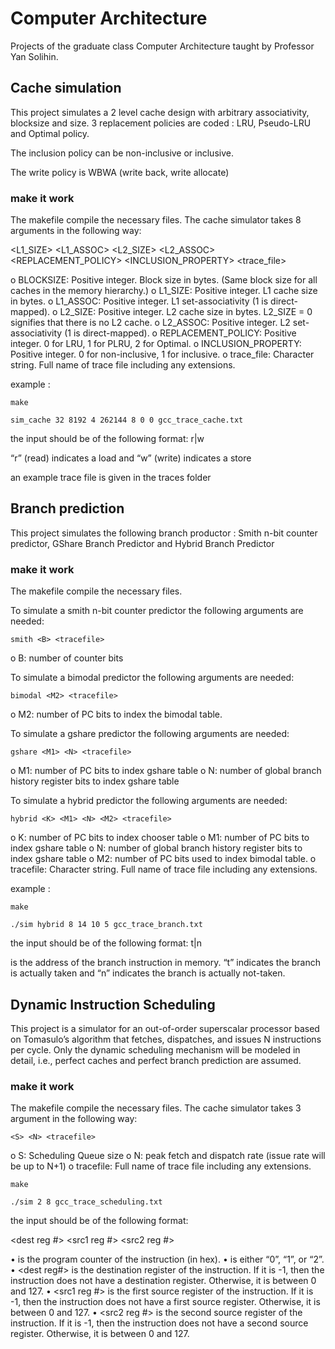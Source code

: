 # Computer Architecture

Projects of the graduate class Computer Architecture taught by Professor Yan Solihin.

## Cache simulation

This project simulates a 2 level cache design with arbitrary associativity, blocksize and size. 3 replacement policies are coded : LRU, Pseudo-LRU and Optimal policy.

The inclusion policy can be non-inclusive or inclusive.

The write policy is WBWA (write back, write allocate)

### make it work

The makefile compile the necessary files.
The cache simulator takes 8 arguments in the following way:

<BLOCKSIZE> <L1_SIZE> <L1_ASSOC> <L2_SIZE> <L2_ASSOC> <REPLACEMENT_POLICY> <INCLUSION_PROPERTY> <trace_file>

o BLOCKSIZE: Positive integer. Block size in bytes. (Same block size for all caches in the memory hierarchy.)
o L1_SIZE: Positive integer. L1 cache size in bytes.
o L1_ASSOC: Positive integer. L1 set-associativity (1 is direct-mapped).
o L2_SIZE: Positive integer. L2 cache size in bytes. L2_SIZE = 0 signifies that there is no L2 cache.
o L2_ASSOC: Positive integer. L2 set-associativity (1 is direct-mapped).
o REPLACEMENT_POLICY: Positive integer. 0 for LRU, 1 for PLRU, 2 for Optimal.
o INCLUSION_PROPERTY: Positive integer. 0 for non-inclusive, 1 for inclusive.
o trace_file: Character string. Full name of trace file including any extensions.

example :
```
make

sim_cache 32 8192 4 262144 8 0 0 gcc_trace_cache.txt
```

the input should be of the following format:
r|w <hex address>

“r” (read) indicates a load and “w” (write) indicates a store

an example trace file is given in the traces folder


## Branch prediction

This project simulates the following branch productor : Smith n-bit counter predictor, GShare Branch Predictor and Hybrid Branch Predictor

### make it work

The makefile compile the necessary files.

To simulate a smith n-bit counter predictor the following arguments are needed:
```
smith <B> <tracefile>
```
o B: number of counter bits


To simulate a bimodal predictor the following arguments are needed:
```
bimodal <M2> <tracefile>
```
o M2: number of PC bits to index the bimodal table.


To simulate a gshare predictor the following arguments are needed:
```
gshare <M1> <N> <tracefile>
```
o M1: number of PC bits to index gshare table
o N: number of global branch history register bits to index gshare table

To simulate a hybrid predictor the following arguments are needed:
```
hybrid <K> <M1> <N> <M2> <tracefile>
```
o K: number of PC bits to index chooser table
o M1: number of PC bits to index gshare table
o N: number of global branch history register bits to index gshare table
o M2: number of PC bits used to index bimodal table.
o tracefile: Character string. Full name of trace file including any extensions.

example :
```
make

./sim hybrid 8 14 10 5 gcc_trace_branch.txt
```

the input should be of the following format:
<hex branch PC> t|n

<hex branch PC> is the address of the branch instruction in memory.
“t” indicates the branch is actually taken and “n” indicates the branch is actually not-taken.

## Dynamic Instruction Scheduling

This project is a simulator for an out-of-order superscalar processor based on Tomasulo’s algorithm that fetches, dispatches, and issues N instructions per cycle. Only the dynamic scheduling mechanism will be modeled in detail, i.e., perfect caches and perfect branch prediction are assumed.

### make it work

The makefile compile the necessary files.
The cache simulator takes 3 argument in the following way:

```
<S> <N> <tracefile>
```

o S: Scheduling Queue size
o N: peak fetch and dispatch rate (issue rate will be up to N+1)
o tracefile: Full name of trace file including any extensions.

```
make

./sim 2 8 gcc_trace_scheduling.txt
```

the input should be of the following format:

<PC> <operation type> <dest reg #> <src1 reg #> <src2 reg #>

• <PC> is the program counter of the instruction (in hex).
• <operation type> is either “0”, “1”, or “2”.
• <dest reg#> is the destination register of the instruction. If it is -1, then the instruction does
not have a destination register. Otherwise, it is between 0 and 127.
• <src1 reg #> is the first source register of the instruction. If it is -1, then the instruction does
not have a first source register. Otherwise, it is between 0 and 127.
• <src2 reg #> is the second source register of the instruction. If it is -1, then the instruction
does not have a second source register. Otherwise, it is between 0 and 127.








